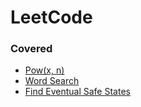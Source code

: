 # LeetCode

### Covered
- [Pow(x, n)](https://github.com/hlchanad/code-challenges/blob/master/src/leetcode/50-pow-x-n)
- [Word Search](https://github.com/hlchanad/code-challenges/blob/master/src/leetcode/79-word-search.js)
- [Find Eventual Safe States](https://github.com/hlchanad/code-challenges/blob/master/src/leetcode/802-find-eventual-safe-states.js)
